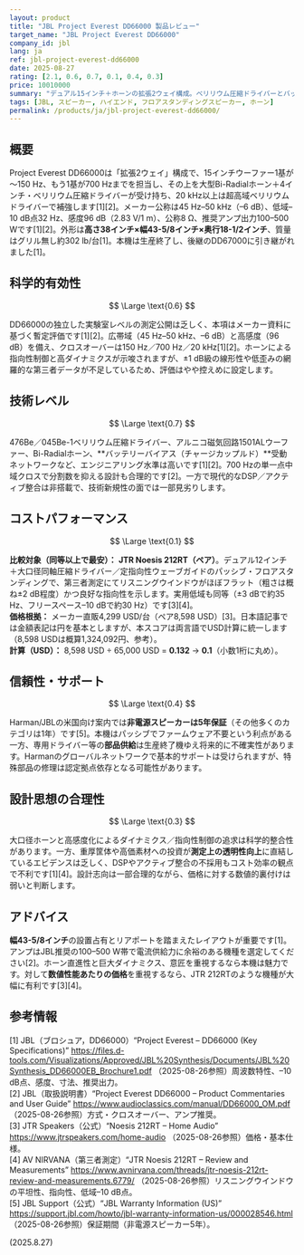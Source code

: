```yaml
---
layout: product
title: "JBL Project Everest DD66000 製品レビュー"
target_name: "JBL Project Everest DD66000"
company_id: jbl
lang: ja
ref: jbl-project-everest-dd66000
date: 2025-08-27
rating: [2.1, 0.6, 0.7, 0.1, 0.4, 0.3]
price: 10010000
summary: "デュアル15インチ＋ホーンの拡張2ウェイ構成。ベリリウム圧縮ドライバーとバッテリーバイアス（チャージカップルド）ネットワークを採用し高感度と指向性制御に優れますが、同等以上の測定性能を示す低価格機が存在するためコストパフォーマンスは極めて低いです。"
tags: [JBL, スピーカー, ハイエンド, フロアスタンディングスピーカー, ホーン]
permalink: /products/ja/jbl-project-everest-dd66000/
---
```

## 概要

Project Everest DD66000は「拡張2ウェイ」構成で、15インチウーファー1基が～150 Hz、もう1基が700 Hzまでを担当し、その上を大型Bi-Radialホーン＋4インチ・ベリリウム圧縮ドライバーが受け持ち、20 kHz以上は超高域ベリリウムドライバーで補強します[1][2]。メーカー公称は45 Hz–50 kHz（–6 dB）、低域–10 dB点32 Hz、感度96 dB（2.83 V/1 m）、公称8 Ω、推奨アンプ出力100–500 Wです[1][2]。外形は**高さ38インチ×幅43-5/8インチ×奥行18-1/2インチ**、質量はグリル無し約302 lb/台[1]。本機は生産終了し、後継のDD67000に引き継がれました[1]。

## 科学的有効性

$$ \Large \text{0.6} $$

DD66000の独立した実験室レベルの測定公開は乏しく、本項はメーカー資料に基づく暫定評価です[1][2]。広帯域（45 Hz–50 kHz、–6 dB）と高感度（96 dB）を備え、クロスオーバーは150 Hz／700 Hz／20 kHz[1][2]。ホーンによる指向性制御と高ダイナミクスが示唆されますが、±1 dB級の線形性や低歪みの網羅的な第三者データが不足しているため、評価はやや控えめに設定します。

## 技術レベル

$$ \Large \text{0.7} $$

476Be／045Be-1ベリリウム圧縮ドライバー、アルニコ磁気回路1501ALウーファー、Bi-Radialホーン、**バッテリーバイアス（チャージカップルド）**受動ネットワークなど、エンジニアリング水準は高いです[1][2]。700 Hzの単一点中域クロスで分割数を抑える設計も合理的です[2]。一方で現代的なDSP／アクティブ整合は非搭載で、技術新規性の面では一部見劣りします。

## コストパフォーマンス

$$ \Large \text{0.1} $$

**比較対象（同等以上で最安）：** **JTR Noesis 212RT（ペア）**。デュアル12インチ＋大口径同軸圧縮ドライバー／定指向性ウェーブガイドのパッシブ・フロアスタンディングで、第三者測定にてリスニングウインドウがほぼフラット（粗さは概ね±2 dB程度）かつ良好な指向性を示します。実用低域も同等（±3 dBで約35 Hz、フリースペース–10 dBで約30 Hz）です[3][4]。  
**価格根拠：** メーカー直販4,299 USD/台（ペア8,598 USD）[3]。日本語記事では金額表記は円を基本としますが、本スコアは両言語でUSD計算に統一します（8,598 USDは概算1,324,092円、参考）。  
**計算（USD）：** 8,598 USD ÷ 65,000 USD = **0.132** → **0.1**（小数1桁に丸め）。

## 信頼性・サポート

$$ \Large \text{0.4} $$

Harman/JBLの米国向け案内では**非電源スピーカーは5年保証**（その他多くのカテゴリは1年）です[5]。本機はパッシブでファームウェア不要という利点がある一方、専用ドライバー等の**部品供給**は生産終了機ゆえ将来的に不確実性があります。Harmanのグローバルネットワークで基本的サポートは受けられますが、特殊部品の修理は認定拠点依存となる可能性があります。

## 設計思想の合理性

$$ \Large \text{0.3} $$

大口径ホーンと高感度化によるダイナミクス／指向性制御の追求は科学的整合性があります。一方、重厚筐体や高価素材への投資が**測定上の透明性向上**に直結しているエビデンスは乏しく、DSPやアクティブ整合の不採用もコスト効率の観点で不利です[1][4]。設計志向は一部合理的ながら、価格に対する数値的裏付けは弱いと判断します。

## アドバイス

**幅43-5/8インチ**の設置占有とリアポートを踏まえたレイアウトが重要です[1]。アンプはJBL推奨の100–500 W帯で電流供給力に余裕のある機種を選定してください[2]。ホーン直進性と巨大ダイナミクス、意匠を重視するなら本機は魅力です。対して**数値性能あたりの価格**を重視するなら、JTR 212RTのような機種が大幅に有利です[3][4]。

## 参考情報

[1] JBL（ブロシュア，DD66000）“Project Everest – DD66000 (Key Specifications)” https://files.d-tools.com/Visualizations/Approved/JBL%20Synthesis/Documents/JBL%20Synthesis_DD66000EB_Brochure1.pdf （2025-08-26参照）周波数特性、–10 dB点、感度、寸法、推奨出力。  
[2] JBL（取扱説明書）“Project Everest DD66000 – Product Commentaries and User Guide” https://www.audioclassics.com/manual/DD66000_OM.pdf （2025-08-26参照）方式・クロスオーバー、アンプ推奨。  
[3] JTR Speakers（公式）“Noesis 212RT – Home Audio” https://www.jtrspeakers.com/home-audio （2025-08-26参照）価格・基本仕様。  
[4] AV NIRVANA（第三者測定）“JTR Noesis 212RT – Review and Measurements” https://www.avnirvana.com/threads/jtr-noesis-212rt-review-and-measurements.6779/ （2025-08-26参照）リスニングウインドウの平坦性、指向性、低域–10 dB点。  
[5] JBL Support（公式）“JBL Warranty Information (US)” https://support.jbl.com/howto/jbl-warranty-information-us/000028546.html （2025-08-26参照）保証期間（非電源スピーカー5年）。

(2025.8.27)

